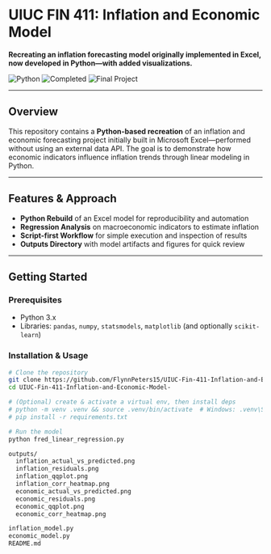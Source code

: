 # UIUC FIN 411: Inflation and Economic Model

**Recreating an inflation forecasting model originally implemented in Excel, now developed in Python—with added visualizations.**

![Python](https://img.shields.io/badge/Language-Python-blue?logo=python)
![Completed](https://img.shields.io/badge/Status-Completed-brightgreen)
![Final Project](https://img.shields.io/badge/Project-UIUC_FIN_411_Inflation_and_Economic_Model-blue)

---

## Overview

This repository contains a **Python-based recreation** of an inflation and economic forecasting project initially built in Microsoft Excel—performed without using an external data API. The goal is to demonstrate how economic indicators influence inflation trends through linear modeling in Python.

---

## Features & Approach

- **Python Rebuild** of an Excel model for reproducibility and automation  
- **Regression Analysis** on macroeconomic indicators to estimate inflation  
- **Script-first Workflow** for simple execution and inspection of results  
- **Outputs Directory** with model artifacts and figures for quick review

---

## Getting Started

### Prerequisites
- Python 3.x  
- Libraries: `pandas`, `numpy`, `statsmodels`, `matplotlib` (and optionally `scikit-learn`)

### Installation & Usage
```bash
# Clone the repository
git clone https://github.com/FlynnPeters15/UIUC-Fin-411-Inflation-and-Economic-Model-.git
cd UIUC-Fin-411-Inflation-and-Economic-Model-

# (Optional) create & activate a virtual env, then install deps
# python -m venv .venv && source .venv/bin/activate  # Windows: .venv\Scripts\activate
# pip install -r requirements.txt

# Run the model
python fred_linear_regression.py

outputs/
  inflation_actual_vs_predicted.png
  inflation_residuals.png
  inflation_qqplot.png
  inflation_corr_heatmap.png
  economic_actual_vs_predicted.png
  economic_residuals.png
  economic_qqplot.png
  economic_corr_heatmap.png

inflation_model.py
economic_model.py
README.md
